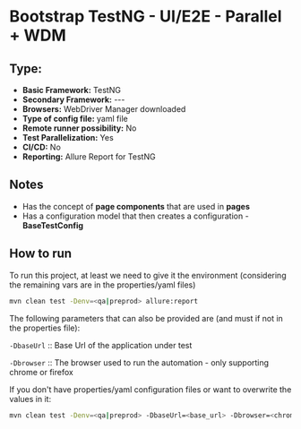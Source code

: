 # Bootstrap TestNG - UI/E2E - Parallel + WDM

## Type:

- **Basic Framework:** TestNG
- **Secondary Framework:** ---
- **Browsers:** WebDriver Manager downloaded
- **Type of config file:** yaml file
- **Remote runner possibility:** No
- **Test Parallelization:** Yes
- **CI/CD:** No
- **Reporting:** Allure Report for TestNG

## Notes

- Has the concept of **page components** that are used in **pages**
- Has a configuration model that then creates a configuration - **BaseTestConfig**

## How to run

To run this project, at least we need to give it the environment (considering the remaining vars are in the properties/yaml files)

```sh
mvn clean test -Denv=<qa|preprod> allure:report
```

The following parameters that can also be provided are (and must if not in the properties file):

`-DbaseUrl`     :: Base Url of the application under test

`-Dbrowser`     :: The browser used to run the automation - only supporting chrome or firefox

If you don't have properties/yaml configuration files or want to overwrite the values in it:

```sh
mvn clean test -Denv=<qa|preprod> -DbaseUrl=<base_url> -Dbrowser=<chrome|firefox> allure:report
```
